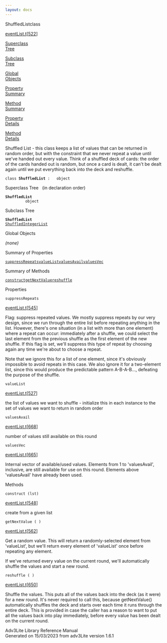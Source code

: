 ```yaml
---
layout: docs
---
```

<span class="title">ShuffledList</span><span class="type">class</span>

[eventList.t](../file/eventList.t.html)\[[522](../source/eventList.t.html#522)\]

[Superclass  
Tree](#_SuperClassTree_)

[Subclass  
Tree](#_SubClassTree_)

[Global  
Objects](#_ObjectSummary_)

[Property  
Summary](#_PropSummary_)

[Method  
Summary](#_MethodSummary_)

[Property  
Details](#_Properties_)

[Method  
Details](#_Methods_)

<div class="fdesc">

Shuffled List - this class keeps a list of values that can be returned
in random order, but with the constraint that we never repeat a value
until we've handed out every value. Think of a shuffled deck of cards:
the order of the cards handed out is random, but once a card is dealt,
it can't be dealt again until we put everything back into the deck and
reshuffle.

`class `**`ShuffledList`**` :   object`

</div>

<span id="_SuperClassTree_"></span>

<div class="mjhd">

<span class="hdln">Superclass Tree</span>   (in declaration order)

</div>

**`ShuffledList`**  
`         object`  
<span id="_SubClassTree_"></span>

<div class="mjhd">

<span class="hdln">Subclass Tree</span>  

</div>

**`ShuffledList`**  
[`ShuffledIntegerList`](../object/ShuffledIntegerList.html)  
<span id="_ObjectSummary_"></span>

<div class="mjhd">

<span class="hdln">Global Objects</span>  

</div>

*(none)* <span id="_PropSummary_"></span>

<div class="mjhd">

<span class="hdln">Summary of Properties</span>  

</div>

[`suppressRepeats`](#suppressRepeats)[`valueList`](#valueList)[`valuesAvail`](#valuesAvail)[`valuesVec`](#valuesVec)

<span id="_MethodSummary_"></span>

<div class="mjhd">

<span class="hdln">Summary of Methods</span>  

</div>

[`construct`](#construct)[`getNextValue`](#getNextValue)[`reshuffle`](#reshuffle)

<span id="_Properties_"></span>

<div class="mjhd">

<span class="hdln">Properties</span>  

</div>

<span id="suppressRepeats"></span>

`suppressRepeats`

[eventList.t](../file/eventList.t.html)\[[545](../source/eventList.t.html#545)\]

<div class="desc">

Flag: suppress repeated values. We mostly suppress repeats by our very
design, since we run through the entire list before repeating anything
in the list. However, there's one situation (in a list with more than
one element) where a repeat can occur: immediately after a shuffle, we
could select the last element from the previous shuffle as the first
element of the new shuffle. If this flag is set, we'll suppress this
type of repeat by choosing again any time we're about to choose a
repeat.

Note that we ignore this for a list of one element, since it's obviously
impossible to avoid repeats in this case. We also ignore it for a
two-element list, since this would produce the predictable pattern
A-B-A-B..., defeating the purpose of the shuffle.

</div>

<span id="valueList"></span>

`valueList`

[eventList.t](../file/eventList.t.html)\[[527](../source/eventList.t.html#527)\]

<div class="desc">

the list of values we want to shuffle - initialize this in each instance
to the set of values we want to return in random order

</div>

<span id="valuesAvail"></span>

`valuesAvail`

[eventList.t](../file/eventList.t.html)\[[668](../source/eventList.t.html#668)\]

<div class="desc">

number of values still available on this round

</div>

<span id="valuesVec"></span>

`valuesVec`

[eventList.t](../file/eventList.t.html)\[[665](../source/eventList.t.html#665)\]

<div class="desc">

Internal vector of available/used values. Elements from 1 to
'valuesAvail', inclusive, are still available for use on this round.
Elements above 'valuesAvail' have already been used.

</div>

<span id="_Methods_"></span>

<div class="mjhd">

<span class="hdln">Methods</span>  

</div>

<span id="construct"></span>

`construct (lst)`

[eventList.t](../file/eventList.t.html)\[[548](../source/eventList.t.html#548)\]

<div class="desc">

create from a given list

</div>

<span id="getNextValue"></span>

`getNextValue ( )`

[eventList.t](../file/eventList.t.html)\[[562](../source/eventList.t.html#562)\]

<div class="desc">

Get a random value. This will return a randomly-selected element from
'valueList', but we'll return every element of 'valueList' once before
repeating any element.

If we've returned every value on the current round, we'll automatically
shuffle the values and start a new round.

</div>

<span id="reshuffle"></span>

`reshuffle ( )`

[eventList.t](../file/eventList.t.html)\[[650](../source/eventList.t.html#650)\]

<div class="desc">

Shuffle the values. This puts all of the values back into the deck (as
it were) for a new round. It's never required to call this, because
getNextValue() automatically shuffles the deck and starts over each time
it runs through the entire deck. This is provided in case the caller has
a reason to want to put all the values back into play immediately,
before every value has been dealt on the current round.

</div>

<div class="ftr">

Adv3Lite Library Reference Manual  
Generated on 15/03/2023 from adv3Lite version 1.6.1

</div>
